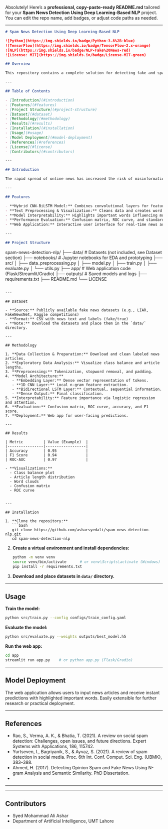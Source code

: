 Absolutely! Here’s a **professional, copy-paste-ready README.md** tailored for your **Spam News Detection Using Deep Learning-Based NLP** project. You can edit the repo name, add badges, or adjust code paths as needed.

---

```markdown
# Spam News Detection Using Deep Learning-Based NLP

![Python](https://img.shields.io/badge/Python-3.8%2B-blue)
![TensorFlow](https://img.shields.io/badge/TensorFlow-2.x-orange)
![NLP](https://img.shields.io/badge/NLP-Fake%20News-red)
![License: MIT](https://img.shields.io/badge/License-MIT-green)

## Overview

This repository contains a complete solution for detecting fake and spam news using advanced Natural Language Processing (NLP) and deep learning. The project employs a hybrid CNN-BiLSTM neural network to classify news articles as fake or true, using large, real-world datasets. Model interpretability and practical deployment are core features, with an interactive web application for live article analysis.

---

## Table of Contents

- [Introduction](#introduction)
- [Features](#features)
- [Project Structure](#project-structure)
- [Dataset](#dataset)
- [Methodology](#methodology)
- [Results](#results)
- [Installation](#installation)
- [Usage](#usage)
- [Model Deployment](#model-deployment)
- [References](#references)
- [License](#license)
- [Contributors](#contributors)

---

## Introduction

The rapid spread of online news has increased the risk of misinformation and fake stories. Traditional manual fact-checking is slow and unscalable, motivating the need for automated fake news detection. This project leverages deep learning and NLP to develop a robust, transparent, and user-friendly system for automated news credibility assessment.

---

## Features

- **Hybrid CNN-BiLSTM Model:** Combines convolutional layers for feature extraction and bidirectional LSTM for context.
- **Text Preprocessing & Visualization:** Cleans data and creates word clouds to visualize language patterns.
- **Model Interpretability:** Highlights important words influencing model predictions.
- **Performance Evaluation:** Confusion matrix, ROC curve, and standard metrics.
- **Web Application:** Interactive user interface for real-time news article analysis.

---

## Project Structure

```

spam-news-detection-nlp/
├── data/                # Datasets (not included, see Dataset section)
├── notebooks/           # Jupyter notebooks for EDA and prototyping
├── src/
│   ├── data\_preprocessing.py
│   ├── model.py
│   ├── train.py
│   ├── evaluate.py
│   └── utils.py
├── app/                 # Web application code (Flask/Streamlit/Gradio)
├── outputs/             # Saved models and logs
├── requirements.txt
├── README.md
└── LICENSE

````

---

## Dataset

- **Source:** Publicly available fake news datasets (e.g., LIAR, FakeNewsNet, Kaggle competitions)
- **Format:** CSV with news text and labels (fake/true)
- **Note:** Download the datasets and place them in the `data/` directory.

---

## Methodology

1. **Data Collection & Preparation:** Download and clean labeled news articles.
2. **Exploratory Data Analysis:** Visualize class balance and article lengths.
3. **Preprocessing:** Tokenization, stopword removal, and padding.
4. **Model Architecture:**
   - **Embedding Layer:** Dense vector representation of tokens.
   - **1D CNN Layer:** Local n-gram feature extraction.
   - **Bidirectional LSTM Layer:** Contextual, sequential information.
   - **Dense Output:** Final classification.
5. **Interpretability:** Feature importance via logistic regression and attention.
6. **Evaluation:** Confusion matrix, ROC curve, accuracy, and F1 score.
7. **Deployment:** Web app for user-facing predictions.

---

## Results

| Metric         | Value (Example)  |
|----------------|------------------|
| Accuracy       | 0.95             |
| F1 Score       | 0.94             |
| ROC-AUC        | 0.97             |

- **Visualizations:**  
  - Class balance plot  
  - Article length distribution  
  - Word clouds  
  - Confusion matrix  
  - ROC curve  


---

## Installation

1. **Clone the repository:**
   ```bash
   git clone https://github.com/asharsyedali/spam-news-detection-nlp.git
   cd spam-news-detection-nlp
````

2. **Create a virtual environment and install dependencies:**

   ```bash
   python -m venv venv
   source venv/bin/activate      # or venv\Scripts\activate (Windows)
   pip install -r requirements.txt
   ```

3. **Download and place datasets in `data/` directory.**

---

## Usage

**Train the model:**

```bash
python src/train.py --config configs/train_config.yaml
```

**Evaluate the model:**

```bash
python src/evaluate.py --weights outputs/best_model.h5
```

**Run the web app:**

```bash
cd app
streamlit run app.py    # or python app.py (Flask/Gradio)
```

---

## Model Deployment

The web application allows users to input news articles and receive instant predictions with highlighted important words. Easily extensible for further research or practical deployment.

---

## References

* Rao, S., Verma, A. K., & Bhatia, T. (2021). A review on social spam detection: Challenges, open issues, and future directions. Expert Systems with Applications, 186, 115742.
* Yurtseven, I., Bagriyanik, S., & Ayvaz, S. (2021). A review of spam detection in social media. Proc. 6th Int. Conf. Comput. Sci. Eng. (UBMK), 383–388.
* Ahmed, H. (2017). Detecting Opinion Spam and Fake News Using N-gram Analysis and Semantic Similarity. PhD Dissertation.
* 

---

---

## Contributors

* Syed Mohammad Ali Ashar
* Department of Artificial Intelligence, UMT Lahore

```

